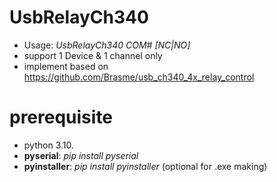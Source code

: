 # UsbRelayCh340
* Usage: *UsbRelayCh340 COM# [NC|NO]*
* support 1 Device & 1 channel only
* implement based on https://github.com/Brasme/usb_ch340_4x_relay_control
# prerequisite
* python 3.10.
* **pyserial**: *pip install pyserial*
* **pyinstaller**: *pip install pyinstaller* (optional for .exe making)